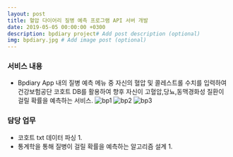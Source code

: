 ```yaml
---
layout: post
title: 혈압 다이어리 질병 예측 프로그램 API 서버 개발
date: 2019-05-05 00:00:00 +0300
description: bpdiary project# Add post description (optional)
img: bpdiary.jpg # Add image post (optional)
---
```


### 서비스 내용
- Bpdiary App 내의 질병 예측 메뉴 중 자신의 혈압 및 콜레스트롤 수치를 입력하여 건강보험공단 코호트 DB를 활용하여 향후 자신이 고혈압,당뇨,동맥경화성 질환이 걸릴 확률을 예측하는 서비스.
![bp1]({{site.baseurl}}/assets/img/bp1.jpg)
![bp2]({{site.baseurl}}/assets/img/bp2.jpg)
![bp3]({{site.baseurl}}/assets/img/bp3.jpg)
### 담당 업무
- 코호트 txt 데이터 파싱
    1.   
- 통계학을 통해 질병이 걸릴 확률을 예측하는 알고리즘 설계
    1.
    